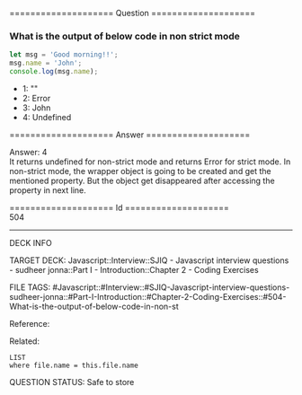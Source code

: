 ==================== Question ====================  

### What is the output of below code in non strict mode

```javascript
let msg = 'Good morning!!';
msg.name = 'John';
console.log(msg.name);
```

- 1: ""
- 2: Error
- 3: John
- 4: Undefined  

==================== Answer ====================  

Answer: 4  
It returns undefined for non-strict mode and returns Error for strict mode. In
non-strict mode, the wrapper object is going to be created and get the mentioned
property. But the object get disappeared after accessing the property in next
line.

==================== Id ====================  
504

---

DECK INFO

TARGET DECK: Javascript::Interview::SJIQ - Javascript interview questions - sudheer jonna::Part I - Introduction::Chapter 2 - Coding Exercises

FILE TAGS: #Javascript::#Interview::#SJIQ-Javascript-interview-questions-sudheer-jonna::#Part-I-Introduction::#Chapter-2-Coding-Exercises::#504-What-is-the-output-of-below-code-in-non-st

Reference:

Related:

```dataview
LIST
where file.name = this.file.name
```

QUESTION STATUS: Safe to store

